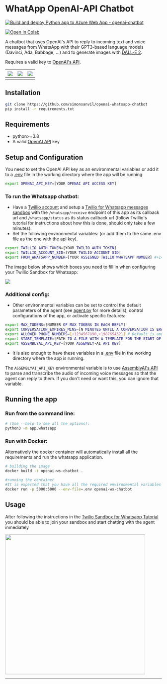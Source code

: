 WhatApp OpenAI-API Chatbot
==============================

[![Build and deploy Python app to Azure Web App - openai-chatbot](https://github.com/simonsanvil/openai-whatsapp-chatbot/actions/workflows/master_openai-chatbot.yml/badge.svg)](https://github.com/simonsanvil/openai-whatsapp-chatbot/actions/workflows/master_openai-chatbot.yml)

[![Open In Colab](https://colab.research.google.com/assets/colab-badge.svg)](https://colab.research.google.com/github/simonsanvil/openai-whatsapp-chatbot/blob/master/notebooks/chatbot_demo-colab.ipynb)


A chatbot that uses OpenAI's API to reply to incoming text and voice messages from WhatsApp with their GPT3-based language models (Davinci, Ada, Babbage, ...) and to generate images with [DALL-E 2](https://openai.com/dall-e-2/).

Requires a valid key to [OpenAI's API](https://openai.com/api/).

![](https://i.imgur.com/59v9gFH.png) | ![](https://i.imgur.com/xCJrOZz.png) | ![](https://i.imgur.com/dfluSaY.png)
:------------:|:-----------:|:-----------:
   |  | 



    
Installation
------
```bash
git clone https://github.com/simonsanvil/openai-whatsapp-chatbot
pip install -r requirements.txt
``` 

Requirements
-----------

-  python>=3.8
- A valid [OpenAI API](https://beta.openai.com/) key

Setup and Configuration
--------------------

You need to set the OpenAI API key as an environmental variables or add it to a [.env](https://github.com/laravel/laravel/blob/master/.env.example) file in the working directory where the app will be running:
```bash
export OPENAI_API_KEY=[YOUR OPENAI API ACCESS KEY]
```

### To run the Whatsapp chatbot:
- Have a [Twillio account](https://www.twilio.com/) and setup a [Twilio for Whatsapp messages sandbox](https://www.twilio.com/docs/whatsapp/sandbox) with the `/whatsapp/receive` endpoint of this app as its callback url and `/whatsapp/status` as its status callback url (follow Twillio's tutorial for instructions about how this is done, should only take a few minutes). 
- Set the following environmental variables: (or add them to the same .env file as the one with the api key).
```bash
export TWILLIO_AUTH_TOKEN=[YOUR TWILIO AUTH TOKEN]
export TWILLIO_ACCOUNT_SID=[YOUR TWILIO ACCOUNT SID]
export FROM_WHATSAPP_NUMBER=[YOUR ASSIGNED TWILIO WHATSAPP NUMBER] #+14155238886
```

The image below shows which boxes you need to fill in when configuring your Twillio Sandbox for Whatsapp:

![](https://i.imgur.com/29vUDK0.png)


### Additional config:

- Other environmental variables can be set to control the default parameters of the agent (see [agent.py](/gtp-chatbot/gtp_agent/agent.py) for more details), control configurations of the app, or activate specific features:

```bash
export MAX_TOKENS=[NUMBER OF MAX TOKENS IN EACH REPLY]
export CONVERSATION_EXPIRES_MINS=[N MINUTES UNTIL A CONVERSATION IS ERASED FROM MEMORY]
export ALLOWED_PHONE_NUMBERS=[+1234567890,+1987654321] # Default is any number
export START_TEMPLATE=[PATH TO A FILE WITH A TEMPLATE FOR THE START OF A CONVERSATION] #data/start_template.txt
export ASSEMBLYAI_API_KEY=[YOUR ASSEMBLY-AI API KEY]
```
- It is also enough to have these variables in a [.env](https://github.com/laravel/laravel/blob/master/.env.example) file in the working directory where the app is running.

The `ASSEMBLYAI_API_KEY` environmental variable is to use [AssemblyAI's API](https://www.assemblyai.com/) to parse and transcribe the audio of incoming voice messages so that the agent can reply to them. If you don't need or want this, you can ignore that variable.

Running the app
---------
### Run from the command line:

```bash
# (Use --help to see all the options):
python3 -m app.whatsapp
```

### Run with Docker:

Alternatively the docker container will automatically install all the requirements and run the whatsapp application.

```bash
# building the image
docker build -t openai-ws-chatbot .

#running the container
#It is expected that you have all the required environmental variables in a .env file
docker run -p 5000:5000 --env-file=.env openai-ws-chatbot
```

Usage
-------

After following the instructions in the [Twilio Sandbox for Whatsapp Tutorial](https://www.twilio.com/docs/whatsapp/sandbox) you should be able to join your sandbox and start chatting with the agent inmediately

<img src="https://i.imgur.com/EdYxOWe.jpg" width="450"/>


--------
